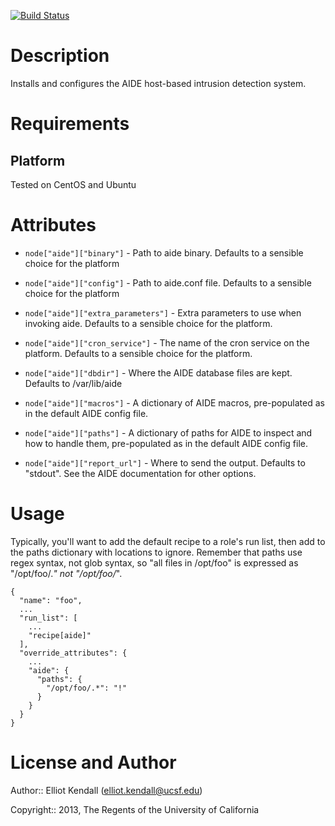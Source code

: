 [![Build Status](https://travis-ci.org/mburns/chef-aide.svg)](https://travis-ci.org/mburns/chef-aide)

Description
===========

Installs and configures the AIDE host-based intrusion detection system.

Requirements
============

Platform
--------

Tested on CentOS and Ubuntu

Attributes
==========

* `node["aide"]["binary"]` - Path to aide binary. Defaults to a sensible
choice for the platform

* `node["aide"]["config"]` - Path to aide.conf file. Defaults to a sensible
choice for the platform

* `node["aide"]["extra_parameters"]` - Extra parameters to use when invoking
aide. Defaults to a sensible choice for the platform.

* `node["aide"]["cron_service"]` - The name of the cron service on the
platform. Defaults to a sensible choice for the platform.

* `node["aide"]["dbdir"]` - Where the AIDE database files are kept. Defaults
to /var/lib/aide

* `node["aide"]["macros"]` - A dictionary of AIDE macros, pre-populated
as in the default AIDE config file.

* `node["aide"]["paths"]` - A dictionary of paths for AIDE to inspect and
how to handle them, pre-populated as in the default AIDE config file.

* `node["aide"]["report_url"]` - Where to send the output.  Defaults to "stdout". 
See the AIDE documentation for other options.

Usage
=====

Typically, you'll want to add the default recipe to a role's run list, then
add to the paths dictionary with locations to ignore.  Remember that paths
use regex syntax, not glob syntax, so "all files in /opt/foo" is expressed
as "/opt/foo/.*" not "/opt/foo/*".

    {
      "name": "foo",
      ...
      "run_list": [
        ...
        "recipe[aide]"
      ],
      "override_attributes": {
        ...
        "aide": {
          "paths": {
            "/opt/foo/.*": "!"
          }
        }
      }
    }

License and Author
==================

Author:: Elliot Kendall (<elliot.kendall@ucsf.edu>)

Copyright:: 2013, The Regents of the University of California
